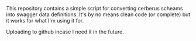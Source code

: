 This repository contains a simple script for converting cerberus scheams into
swagger data definitions.  It's by no means clean code (or complete) but it
works for what I'm using it for.

Uploading to github incase I need it in the future.
